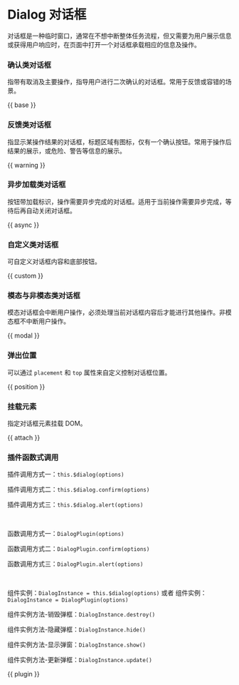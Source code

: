 # Dialog 对话框

对话框是一种临时窗口，通常在不想中断整体任务流程，但又需要为用户展示信息或获得用户响应时，在页面中打开一个对话框承载相应的信息及操作。

### 确认类对话框

指带有取消及主要操作，指导用户进行二次确认的对话框。常用于反馈或容错的场景。

{{ base }}

### 反馈类对话框

指显示某操作结果的对话框，标题区域有图标，仅有一个确认按钮。常用于操作后结果的展示，或危险、警告等信息的展示。

{{ warning }}

### 异步加载类对话框

按钮带加载标识，操作需要异步完成的对话框。适用于当前操作需要异步完成，等待后再自动关闭对话框。

{{ async }}

### 自定义类对话框

可自定义对话框内容和底部按钮。

{{ custom }}

### 模态与非模态类对话框

模态对话框会中断用户操作，必须处理当前对话框内容后才能进行其他操作。非模态框不中断用户操作。

{{ modal }}

### 弹出位置
可以通过 `placement` 和 `top` 属性来自定义控制对话框位置。

{{ position }}


### 挂载元素

指定对话框元素挂载 DOM。

{{ attach }}

### 插件函数式调用
插件调用方式一：`this.$dialog(options)`

插件调用方式二：`this.$dialog.confirm(options)`

插件调用方式三：`this.$dialog.alert(options)`

<br>

函数调用方式一：`DialogPlugin(options)`

函数调用方式二：`DialogPlugin.confirm(options)`

函数调用方式三：`DialogPlugin.alert(options)`

<br>

组件实例：`DialogInstance = this.$dialog(options)` 或者 组件实例：`DialogInstance = DialogPlugin(options)`

组件实例方法-销毁弹框：`DialogInstance.destroy()`

组件实例方法-隐藏弹框：`DialogInstance.hide()`

组件实例方法-显示弹窗：`DialogInstance.show()`

组件实例方法-更新弹框：`DialogInstance.update()`

{{ plugin }}
